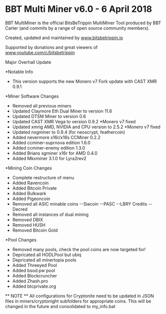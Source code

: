 # BBT Multi Miner v6.0 - 6 April 2018

BBT MultiMiner is the official BitsBeTrippin MultiMiner Tool produced by BBT Carter (and commits by a range of open source community members).

Created, updated and maintained by www.bitsbetrippin.io

Supported by donations and great viewers of www.youtube.com/c/bitsbetrippin

Major Overhall Update

*Notable Info
- This version supports the new Monero v7 Fork update with CAST XMR 0.9.1

*Miner Software Changes
- Removed all previous miners
- Updated Claymore Eth Dual Miner to version 11.6
- Updated DTSM Miner to version 0.6
- Updated CAST XMR Vega to version 0.9.2 *Monero v7 fixed
- Updated xmrig AMD, NVIDIA and CPU version to 2.5.2 *Monero v7 fixed
- Updated nsgminer to 0.9.4 (for neoscrypt, feathercoin)
- Added nevermore x16r/x16s CCMiner 0.2.2 
- Added ccminer-suprnova edition 1.6.0
- Added ccminer-enemy edition 1.3.0
- Added Brians sgminer x16r for AMD 0.4.0
- Added Mkxminer 3.1.0 for Lyra2rev2

*Mining Coin Changes
- Complete restructure of menu
- Added Ravencoin
- Added Bitcoin Private
- Added Bulkwark
- Added Pigeoncoin
- Removed all ASIC minable coins
  --Siacoin
  --PASC
  --LBRY Credits
  --Decred
- Removed all instances of dual mining
- Removed DBIX
- Removed HUSH
- Removed Bitcoin Gold

*Pool Changes
- Removed many pools, check the pool coins are now targeted for!
- Depricated all HODLPool but ubiq
- Depricated all minertopia pools
- Added Threeyed Pool
- Added bsod.pw pool
- Added Blockcruncher
- Added Zhash.pro
- Added btcprivate.org

** NOTE **
All configurations for Cryptonite need to be updated in JSON files in miners/cryptonight subfolders for appropriate coins. This will be changed in the future and consolidated to my_info.bat
